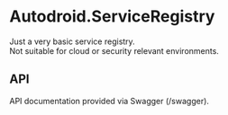 # Autodroid.ServiceRegistry

Just a very basic service registry.<br/>
Not suitable for cloud or security relevant environments.

## API
API documentation provided via Swagger (/swagger).